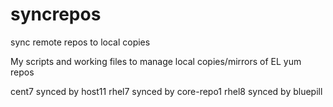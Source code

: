 # syncrepos
sync remote repos to local copies

My scripts and working files to manage local copies/mirrors of EL yum repos

cent7 synced by host11
rhel7 synced by core-repo1
rhel8 synced by bluepill
